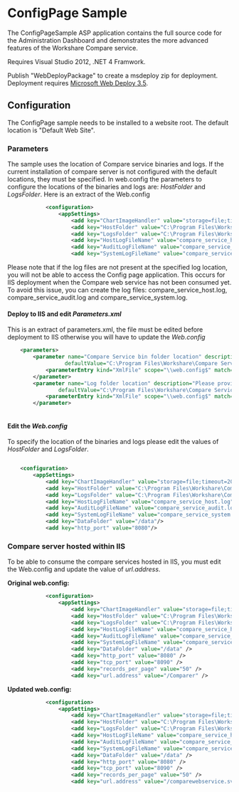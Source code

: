 ConfigPage Sample 
====================

The ConfigPageSample ASP application contains the full source code for the Administration Dashboard and demonstrates the more advanced features of the Workshare Compare service.

Requires Visual Studio 2012, .NET 4 Framwork. 

Publish "WebDeployPackage" to create a msdeploy zip for deployment. Deployment requires [Microsoft Web Deploy 3.5](http://www.iis.net/downloads/microsoft/web-deploy).


Configuration
---------------

The ConfigPage sample needs to be installed to a website root. The default location is "Default Web Site". 

### Parameters

The sample uses the location of Compare service binaries and logs. If the current installation of compare server is not configured with the default locations, they must be specified.
In web.config the parameters to configure the locations of the binaries and logs are: *HostFolder* and *LogsFolder*. Here is an extract of the Web.config


```xml
			<configuration>
				<appSettings>
					<add key="ChartImageHandler" value="storage=file;timeout=20;Url=~/TempImageFiles/;" />
					<add key="HostFolder" value="C:\Program Files\Workshare\Compare Service\bin" />
					<add key="LogsFolder" value="C:\Program Files\Workshare\Compare Service\logs" />
					<add key="HostLogFileName" value="compare_service_host.log" />
					<add key="AuditLogFileName" value="compare_service_audit.log" />
					<add key="SystemLogFileName" value="compare_service_system.log" />
```

Please note that if the log files are not present at the  specified log location, you will not be able to access the Config page application. 
This occurs for IIS deployment when the Compare web service has not been consumed yet. To avoid this issue, you can create the log files: compare_service_host.log, compare_service_audit.log and compare_service_system.log. 

#### Deploy to IIS and edit *Parameters.xml*

This is an extract of parameters.xml, the  file must be edited before deployment to IIS otherwise you will have to update the *Web.config*

```xml
	<parameters>
		<parameter name="Compare Service bin folder location" description="Please provide the Compare Service bin folder location"
				  defaultValue="C:\Program Files\Workshare\Compare Service\bin" tags="">
			<parameterEntry kind="XmlFile" scope="\\web.config$" match="/configuration/appSettings/add[@key='HostFolder']/@value" />
		</parameter>
		<parameter name="Log folder location" description="Please provide the Compare Service log folder location" 
				defaultValue="C:\Program Files\Workshare\Compare Service\logs" tags="">
			<parameterEntry kind="XmlFile" scope="\\web.config$" match="/configuration/appSettings/add[@key='LogsFolder']/@value" />
		</parameter>
		
```

#### Edit the *Web.config*

To specify the location of the binaries and logs please edit the values of *HostFolder* and *LogsFolder*.

```xml

	<configuration>
		<appSettings>
			<add key="ChartImageHandler" value="storage=file;timeout=20;Url=~/TempImageFiles/;"/>
			<add key="HostFolder" value="C:\Program Files\Workshare\Compare Service\bin"/>
			<add key="LogsFolder" value="C:\Program Files\Workshare\Compare Service\logs"/>
			<add key="HostLogFileName" value="compare_service_host.log"/>
			<add key="AuditLogFileName" value="compare_service_audit.log"/>
			<add key="SystemLogFileName" value="compare_service_system.log"/>
			<add key="DataFolder" value="/data"/>
			<add key="http_port" value="8080"/>


```


### Compare server hosted within IIS

To be able to consume the compare services hosted in IIS, you must edit the Web.config and update the value of *url.address*.

**Original web.config:** 


```xml
			<configuration>
				<appSettings>
					<add key="ChartImageHandler" value="storage=file;timeout=20;Url=~/TempImageFiles/;" />
					<add key="HostFolder" value="C:\Program Files\Workshare\Compare Service\bin" />
					<add key="LogsFolder" value="C:\Program Files\Workshare\Compare Service\logs" />
					<add key="HostLogFileName" value="compare_service_host.log" />
					<add key="AuditLogFileName" value="compare_service_audit.log" />
					<add key="SystemLogFileName" value="compare_service_system.log" />
					<add key="DataFolder" value="/data" />
					<add key="http_port" value="8080" />
					<add key="tcp_port" value="8090" />
					<add key="records_per_page" value="50" />
					<add key="url.address" value="/Comparer" /> 
```


**Updated web.config:**

```xml
			<configuration>
				<appSettings>
					<add key="ChartImageHandler" value="storage=file;timeout=20;Url=~/TempImageFiles/;" />
					<add key="HostFolder" value="C:\Program Files\Workshare\Compare Service\bin" />
					<add key="LogsFolder" value="C:\Program Files\Workshare\Compare Service\logs" />
					<add key="HostLogFileName" value="compare_service_host.log" />
					<add key="AuditLogFileName" value="compare_service_audit.log" />
					<add key="SystemLogFileName" value="compare_service_system.log" />
					<add key="DataFolder" value="/data" />
					<add key="http_port" value="8080" />
					<add key="tcp_port" value="8090" />
					<add key="records_per_page" value="50" />
					<add key="url.address" value="/comparewebservice.svc" />
					
```
